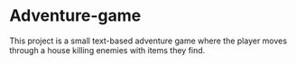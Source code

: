 # Adventure-game
This project is a small text-based adventure game where the player moves through a house killing enemies with items they find.